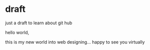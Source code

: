 # draft
just a draft to learn about git hub

hello world,

this is my new world into web designing... happy to see you virtually
